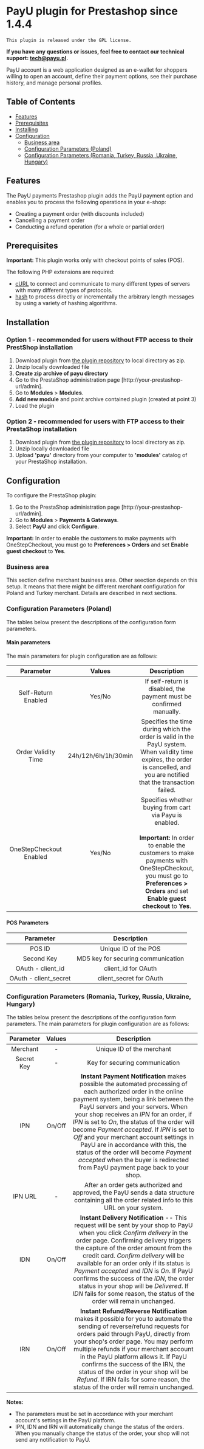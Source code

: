 # PayU plugin for Prestashop since 1.4.4
``This plugin is released under the GPL license.``

**If you have any questions or issues, feel free to contact our technical support: tech@payu.pl.**

PayU account is a web application designed as an e-wallet for shoppers willing to open an account, 
define their payment options, see their purchase history, and manage personal profiles.

## Table of Contents

* [Features](#features)
* [Prerequisites](#prerequisites) 
* [Installing](#installation)
* [Configuration](#configuration)
    * [Business area](#business-area)
    * [Configuration Parameters (Poland)](#configuration-parameters-poland)
    * [Configuration Parameters (Romania, Turkey, Russia, Ukraine, Hungary)](#configuration-parameters-romania-turkey-russia-ukraine-hungary)

## Features
The PayU payments Prestashop plugin adds the PayU payment option and enables you to process the following operations in your e-shop:

* Creating a payment order (with discounts included)
* Cancelling a payment order
* Conducting a refund operation (for a whole or partial order)


## Prerequisites

**Important:** This plugin works only with checkout points of sales (POS).

The following PHP extensions are required:

* [cURL][ext2] to connect and communicate to many different types of servers with many different types of protocols.
* [hash][ext3] to process directly or incrementally the arbitrary length messages by using a variety of hashing algorithms.

## Installation

### Option 1 - recommended for users without FTP access to their PrestShop installation

1. Download plugin from [the plugin repository](https://github.com/PayU/plugin_prestashop) to local directory as zip.
2. Unzip locally downloaded file
3. **Create zip archive of payu directory**
4. Go to the PrestaShop administration page [http://your-prestashop-url/admin].
5. Go to **Modules** > **Modules**.
6. **Add new module** and point archive contained plugin (created at point 3)
7. Load the plugin

### Option 2 - recommended for users with FTP access to their PrestaShop installation
1. Download plugin from [the plugin repository](https://github.com/PayU/plugin_prestashop) to local directory as zip.
2. Unzip locally downloaded file
3. Upload **'payu'** directory from your computer to **'modules'** catalog of your PrestaShop installation.

## Configuration

To configure the PrestaShop plugin:

1. Go to the PrestaShop administration page [http://your-prestashop-url/admin].
2. Go to **Modules** > **Payments & Gateways**.
3. Select **PayU** and click **Configure**.

**Important:** In order to enable the customers to make payments with OneStepCheckout, you must go to **Preferences > Orders** and set **Enable guest checkout** to **Yes**.

### Business area

This section define merchant business area. Other seection depends on this setup. It means that there might be different merchant configuration for Poland and Turkey merchant. 
Details are described in next sections.


### Configuration Parameters (Poland)

The tables below present the descriptions of the configuration form parameters.

#### Main parameters

The main parameters for plugin configuration are as follows:

| Parameter | Values | Description | 
|:---------:|:------:|:-----------:|
|Self-Return Enabled|Yes/No|If self-return is disabled, the payment must be confirmed manually.|
|Order Validity Time|24h/12h/6h/1h/30min|Specifies the time during which the order is valid in the PayU system. When validity time expires, the order is cancelled, and you are notified that the transaction failed.|
|OneStepCheckout Enabled|Yes/No|Specifies whether buying from cart via Payu is enabled. <br><br> **Important:** In order to enable the customers to make payments with OneStepCheckout, you must go to **Preferences > Orders** and set **Enable guest checkout** to **Yes**.|

#### POS Parameters

| Parameter | Description | 
|:---------:|:-----------:|
|POS ID|Unique ID of the POS|
|Second Key|MD5 key for securing communication|
|OAuth - client_id|client_id for OAuth|
|OAuth - client_secret|client_secret for OAuth|

### Configuration Parameters (Romania, Turkey, Russia, Ukraine, Hungary)

The tables below present the descriptions of the configuration form parameters. The main parameters for plugin configuration are as follows:

| Parameter | Values | Description | 
|:---------:|:------:|:-----------:|
|Merchant|-|Unique ID of the merchant|
|Secret Key|-|Key for securing communication|
|IPN|On/Off|**Instant Payment Notification** makes possible the automated processing of each authorized order in the online payment system, being a link between the PayU servers and your servers. When your shop receives an _IPN_ for an order, if _IPN_ is set to _On_, the status of the order will become _Payment accepted_. If _IPN_ is set to _Off_ and your merchant account settings in PayU are in accordance with this, the status of the order will become _Payment accepted_ when the buyer is redirected from PayU payment page back to your shop.|
|IPN URL|-|After an order gets authorized and approved, the PayU sends a data structure containing all the order related info to this URL on your system.|
|IDN|On/Off|**Instant Delivery Notification** -- This request will be sent by your shop to PayU when you click _Confirm delivery_ in the order page. Confirming delivery triggers the capture of the order amount from the credit card. _Confirm delivery_ will be available for an order only if its status is _Payment accepted_ and _IDN_ is _On_. If PayU confirms the success of the _IDN_, the order status in your shop will be _Delivered_. If _IDN_ fails for some reason, the status of the order will remain unchanged.|
|IRN|On/Off|**Instant Refund/Reverse Notification** makes it possible for you to automate the sending of reverse/refund requests for orders paid through PayU, directly from your shop's order page. You may perform multiple refunds if your merchant account in the PayU platform allows it. If PayU confirms the success of the IRN, the status of the order in your shop will be _Refund_. If IRN fails for some reason, the status of the order will remain unchanged.|

**Notes:**

- The parameters must be set in accordance with your merchant account's settings in the PayU platform.
- IPN, IDN and IRN will automatically change the status of the orders. When you manually change the status of the order, your shop will not send any notification to PayU.

<!--LINKS-->

<!--external links:-->

[ext1]: https://github.com/PayU/plugin_prestashop_144/tree/refactoring
[ext2]: http://php.net/manual/en/book.curl.php
[ext3]: http://php.net/manual/en/book.hash.php

<!--images:-->
